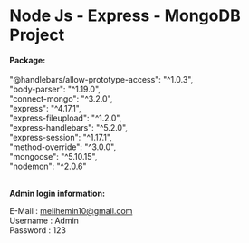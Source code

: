 # Node Js - Express - MongoDB Project

<b>Package:</b><br><br>
"@handlebars/allow-prototype-access": "^1.0.3", <br>
    "body-parser": "^1.19.0",<br>
    "connect-mongo": "^3.2.0",<br>
    "express": "^4.17.1",<br>
    "express-fileupload": "^1.2.0",<br>
    "express-handlebars": "^5.2.0",<br>
    "express-session": "^1.17.1",<br>
    "method-override": "^3.0.0",<br>
    "mongoose": "^5.10.15",<br>
    "nodemon": "^2.0.6"<br><br>
    

<b>Admin login information:<br></b>

E-Mail : melihemin10@gmail.com<br>
Username : Admin<br>
Password : 123<br>

